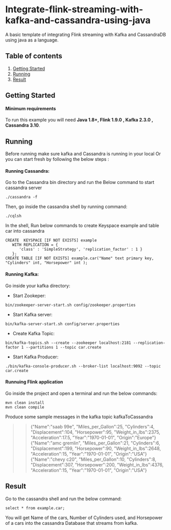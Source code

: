 # Integrate-flink-streaming-with-kafka-and-cassandra-using-java

A basic template of integrating Flink streaming with Kafka and CassandraDB using java as a language.
## Table of contents  
1. [Getting Started](#Getting-Started)  
2. [Running](#Running) 
3. [Result](#Result)
  
## Getting Started  
#### Minimum requirements  
To run this example you will need  **Java 1.8+, Flink 1.9.0 , Kafka 2.3.0 , Cassandra 3.10**.   

## Running 

Before running make sure kafka and Cassandra is running in your local
Or you can start fresh by following the below steps :

#### Running Cassandra:
Go to the Cassandra bin directory and run the Below command to start cassandra server
```
./cassandra -f
```
Then, go inside the cassandra shell by running command:
```
./cqlsh
```
In the shell, Run below commands to create Keyspace example and table car into cassandra
```
CREATE  KEYSPACE [IF NOT EXISTS] example 
   WITH REPLICATION = { 
      'class' : 'SimpleStrategy', 'replication_factor' : 1 } 
   };
CREATE TABLE [IF NOT EXISTS] example.car("Name" text primary key, "Cylinders" int, "Horsepower" int );
```
#### Running Kafka:
Go inside your kafka directory:
- Start Zookeper:
```
bin/zookeeper-server-start.sh config/zookeeper.properties
```
- Start Kafka server:
```
bin/kafka-server-start.sh config/server.properties
```
- Create Kafka Topic:
```
bin/kafka-topics.sh --create --zookeeper localhost:2181 --replication-factor 1 --partitions 1 --topic car.create
```
- Start Kafka Producer:
```
./bin/kafka-console-producer.sh --broker-list localhost:9092 --topic car.create
```

#### Runnuing Flink application 
Go inside the project and open a terminal and run the below commands:
```
mvn clean install
mvn clean compile
```
Produce some sample messages in the kafka topic kafkaToCassandra
>>{"Name":"saab 99e", "Miles_per_Gallon":25, "Cylinders":4, "Displacement":104, "Horsepower":95, "Weight_in_lbs":2375, "Acceleration":17.5, "Year":"1970-01-01", "Origin":"Europe"}
>>{"Name":"amc gremlin", "Miles_per_Gallon":21, "Cylinders":6, "Displacement":199, "Horsepower":90, "Weight_in_lbs":2648, "Acceleration":15, "Year":"1970-01-01", "Origin":"USA"}
>> {"Name":"chevy c20", "Miles_per_Gallon":10, "Cylinders":8, "Displacement":307, "Horsepower":200, "Weight_in_lbs":4376, "Acceleration":15, "Year":"1970-01-01", "Origin":"USA"}

## Result
Go to the cassandra shell and run the below command:
```
select * from example.car;
```
You will get Name of the cars, Number of Cylinders used, and Horsepower of a cars into the cassandra Database that streams from kafka.
